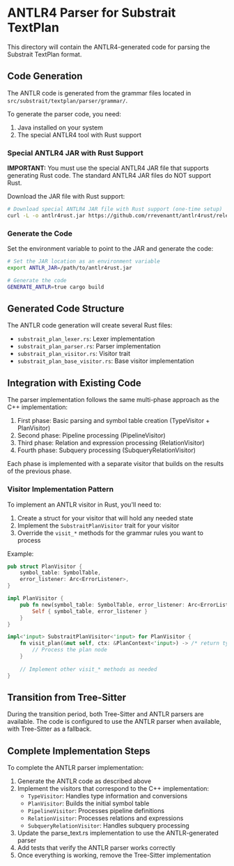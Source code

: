 # ANTLR4 Parser for Substrait TextPlan

This directory will contain the ANTLR4-generated code for parsing the Substrait TextPlan format.

## Code Generation

The ANTLR code is generated from the grammar files located in `src/substrait/textplan/parser/grammar/`.

To generate the parser code, you need:

1. Java installed on your system
2. The special ANTLR4 tool with Rust support

### Special ANTLR4 JAR with Rust Support

**IMPORTANT:** You must use the special ANTLR4 JAR file that supports generating Rust code. The standard ANTLR4 JAR files do NOT support Rust.

Download the JAR file with Rust support:

```bash
# Download special ANTLR4 JAR file with Rust support (one-time setup)
curl -L -o antlr4rust.jar https://github.com/rrevenantt/antlr4rust/releases/download/antlr4-4.8-2-Rust-0.3.0-beta/antlr4-4.8-2-SNAPSHOT-complete.jar
```

### Generate the Code

Set the environment variable to point to the JAR and generate the code:

```bash
# Set the JAR location as an environment variable
export ANTLR_JAR=/path/to/antlr4rust.jar

# Generate the code
GENERATE_ANTLR=true cargo build
```

## Generated Code Structure

The ANTLR code generation will create several Rust files:

- `substrait_plan_lexer.rs`: Lexer implementation
- `substrait_plan_parser.rs`: Parser implementation
- `substrait_plan_visitor.rs`: Visitor trait
- `substrait_plan_base_visitor.rs`: Base visitor implementation

## Integration with Existing Code

The parser implementation follows the same multi-phase approach as the C++ implementation:

1. First phase: Basic parsing and symbol table creation (TypeVisitor + PlanVisitor)
2. Second phase: Pipeline processing (PipelineVisitor)
3. Third phase: Relation and expression processing (RelationVisitor)
4. Fourth phase: Subquery processing (SubqueryRelationVisitor)

Each phase is implemented with a separate visitor that builds on the results of the previous phase.

### Visitor Implementation Pattern

To implement an ANTLR visitor in Rust, you'll need to:

1. Create a struct for your visitor that will hold any needed state
2. Implement the `SubstraitPlanVisitor` trait for your visitor
3. Override the `visit_*` methods for the grammar rules you want to process

Example:

```rust
pub struct PlanVisitor {
    symbol_table: SymbolTable,
    error_listener: Arc<ErrorListener>,
}

impl PlanVisitor {
    pub fn new(symbol_table: SymbolTable, error_listener: Arc<ErrorListener>) -> Self {
        Self { symbol_table, error_listener }
    }
}

impl<'input> SubstraitPlanVisitor<'input> for PlanVisitor {
    fn visit_plan(&mut self, ctx: &PlanContext<'input>) -> /* return type */ {
        // Process the plan node
    }
    
    // Implement other visit_* methods as needed
}
```

## Transition from Tree-Sitter

During the transition period, both Tree-Sitter and ANTLR parsers are available. The code is configured 
to use the ANTLR parser when available, with Tree-Sitter as a fallback.

## Complete Implementation Steps

To complete the ANTLR parser implementation:

1. Generate the ANTLR code as described above
2. Implement the visitors that correspond to the C++ implementation:
   - `TypeVisitor`: Handles type information and conversions
   - `PlanVisitor`: Builds the initial symbol table
   - `PipelineVisitor`: Processes pipeline definitions
   - `RelationVisitor`: Processes relations and expressions
   - `SubqueryRelationVisitor`: Handles subquery processing
3. Update the parse_text.rs implementation to use the ANTLR-generated parser
4. Add tests that verify the ANTLR parser works correctly
5. Once everything is working, remove the Tree-Sitter implementation